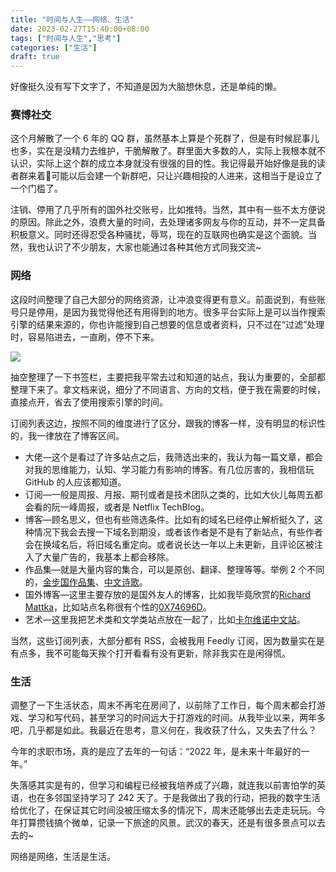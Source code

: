 ```yaml
---
title: "时间与人生——网络、生活"
date: 2023-02-27T15:40:00+08:00
tags: ["时间与人生","思考"]
categories: ["生活"]
draft: true
---
```


好像挺久没有写下文字了，不知道是因为大脑想休息，还是单纯的懒。

### 赛博社交

这个月解散了一个 6 年的 QQ 群，虽然基本上算是个死群了，但是有时候屁事儿也多，实在是没精力去维护，干脆解散了。群里面大多数的人，实际上我根本就不认识，实际上这个群的成立本身就没有很强的目的性。我记得最开始好像是我的读者群来着🤔可能以后会建一个新群吧，只让兴趣相投的人进来，这相当于是设立了一个门槛了。

注销、停用了几乎所有的国外社交账号，比如推特。当然，其中有一些不太方便说的原因。除此之外，浪费大量的时间，去处理诸多网友与你的互动，并不一定具备积极意义。同时还得忍受各种骚扰，辱骂，现在的互联网也确实是这个面貌。当然，我也认识了不少朋友，大家也能通过各种其他方式同我交流~

### 网络

这段时间整理了自己大部分的网络资源，让冲浪变得更有意义。前面说到，有些账号只是停用，是因为我觉得他还有用得到的地方。很多平台实际上是可以当作搜索引擎的结果来源的，你也许能搜到自己想要的信息或者资料，只不过在“过滤”处理时，容易陷进去，一直刷，停不下来。

![](/images/articles/2023/network-life/001.png)

抽空整理了一下书签栏，主要把我平常去过和知道的站点，我认为重要的，全部都整理下来了。拿文档来说，细分了不同语言、方向的文档，便于我在需要的时候，直接点开，省去了使用搜索引擎的时间。

订阅列表这边，按照不同的维度进行了区分，跟我的博客一样，没有明显的标识性的，我一律放在了博客区间。

- 大佬—这个是看过了许多站点之后，我筛选出来的，我认为每一篇文章，都会对我的思维能力，认知、学习能力有影响的博客。有几位厉害的，我相信玩 GitHub 的人应该都知道。
- 订阅—一般是周报、月报、期刊或者是技术团队之类的，比如大伙儿每周五都会看的阮一峰周报，或者是 Netflix TechBlog。
- 博客—顾名思义，但也有些筛选条件。比如有的域名已经停止解析挺久了，这种情况下我会去搜一下域名到期没，或者该作者是不是有了新站点，有些作者会在换域名后，将旧域名重定向。或者说长达一年以上未更新，且评论区被注入了大量广告的，我基本上都会移除。
- 作品集—就是大量内容的集合，可以是原创、翻译、整理等等。举例 2 个不同的，[金步国作品集](http://www.jinbuguo.com/)、[中文诗歌](https://shici.store/huajianji/)。
- 国外博客—这里主要存放的是国外友人的博客，比如我毕竟欣赏的[Richard Mattka](https://richardmattka.com/)，比如站点名称很有个性的[0X74696D](https://blog.0x74696d.com/)。
- 艺术—这里我把艺术类和文学类站点放在一起了，比如[卡尔维诺中文站](https://www.ruanyifeng.com/calvino/)。

当然，这些订阅列表，大部分都有 RSS，会被我用 Feedly 订阅，因为数量实在是有点多，我不可能每天挨个打开看看有没有更新，除非我实在是闲得慌。

### 生活

调整了一下生活状态，周末不再宅在房间了，以前除了工作日，每个周末都会打游戏、学习和写代码，甚至学习的时间远大于打游戏的时间。从我毕业以来，两年多吧，几乎都是如此。我最近在思考，意义何在，我收获了什么，又失去了什么？

今年的求职市场，真的是应了去年的一句话：“2022 年，是未来十年最好的一年。”

失落感其实是有的，但学习和编程已经被我培养成了兴趣，就连我以前害怕学的英语，也在多邻国坚持学习了 242 天了。于是我做出了我的行动，把我的数字生活给优化了，在保证其它时间没被压缩太多的情况下，周末还能够出去走走玩玩。今年打算攒钱搞个微单，记录一下旅途的风景。武汉的春天，还是有很多景点可以去去的~

网络是网络，生活是生活。

